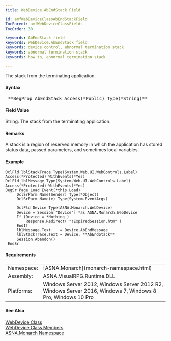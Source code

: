 ```yaml
---
title: WebDevice.AbEndStack Field

Id: amfWebDeviceClassAbEndStackField
TocParent: amfWebDeviceClassFields
TocOrder: 30

keywords: AbEndStack field
keywords: WebDevice.AbEndStack field
keywords: device control, abnormal termination stack
keywords: abnormal termination stack
keywords: how to, abnormal termination stack

---
```


The stack from the terminating application.

#### Syntax
<pre class="prettyprint"> **BegProp AbEndStack Access(*Public) Type(*String)**       </pre>  

<!--mine -->

#### Field Value
String. The stack from the terminating application.

#### Remarks
A stack is a region of reserved memory in which the application has stored status data, passed parameters, and sometimes local variables.

#### Example
<pre class="prettyprint"><code class="language-avr">DclFld lblStackTrace Type(System.Web.UI.WebControls.Label) Access(*Protected) WithEvents(*Yes)
DclFld lblMessage Type(System.Web.UI.WebControls.Label) Access(*Protected) WithEvents(*Yes)
BegSr Page_Load Event(*this.Load)
     DclSrParm Name(Sender) Type(*Object)
     DclSrParm Name(e) Type(System.EventArgs)

     DclFld Device Type(ASNA.Monarch.WebDevice)
     Device = Session["Device"] *as ASNA.Monarch.WebDevice
     If (Device = *Nothing )
         Response.Redirect( "!ExpiredSession.htm" )
     EndIf
     lblMessage.Text    = Device.AbEndMessage
     lblStackTrace.Text = Device. **AbEndStack** 
     Session.Abandon()
 EndSr</code></pre>  

<!-- -->

#### Requirements
<table class="dttable" cellspacing="0" cellpadding="4" width="60%">
           <colgroup>
            <col width="15%" style="font-weight:bold" />
            <col width="85%" />
          </colgroup>
          <tr>
            <td>Namespace:</td>
            <td>[ASNA.Monarch](monarch-namespace.html)</td>
          </tr>
          <tr>
            <td>Assembly:</td>
            <td>ASNA.VisualRPG.Runtime.DLL</td>
          </tr>
         <tr>
            <td>Platforms:</td>
            <td> Windows Server 2012, Windows Server 2012 R2, Windows Server 2016, Windows 7, Windows 8 Pro, Windows 10 Pro</td>
         </tr>
</table>

#### See Also
[WebDevice Class](web-device-class.html) <br /> [ WebDevice Class Members](web-device-class-members.html) <br /> [ASNA.Monarch Namespace](monarch-namespace.html) 
